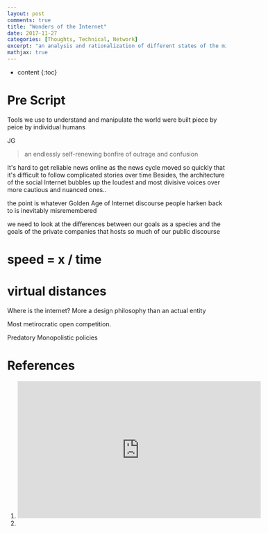 ```yaml
---
layout: post
comments: true
title: "Wonders of the Internet"
date: 2017-11-27
categories: [Thoughts, Technical, Network]
excerpt: "an analysis and rationalization of different states of the mind"
mathjax: true
---
```

* content
{:toc}

# Pre Script
Tools we use to understand and manipulate the world were built piece by peice by individual humans

JG
> an endlessly self-renewing bonfire of outrage and confusion

It's hard to get reliable news online as the news cycle moved so quickly that it's difficult to follow complicated stories over time 
Besides, the architecture of the social Internet bubbles up the loudest and most divisive voices over more cautious and nuanced ones..


 the point is whatever Golden Age of Internet discourse people harken back to is inevitably misremembered
 
 we need to look at the differences between our goals as a species and the goals of the private companies that hosts so much of our public discourse 
 
# speed = x / time


# virtual distances 
Where is the internet?
More a design philosophy than an actual entity

Most metirocratic open competition.

Predatory Monopolistic policies


# References

1. <iframe width="560" height="315" src="https://www.youtube.com/embed/p0ZVztROpls" frameborder="0" allow="autoplay; encrypted-media" allowfullscreen></iframe>

2. 
